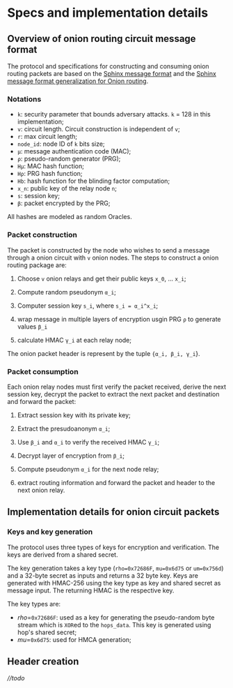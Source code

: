 # Specs and implementation details

## Overview of onion routing circuit message format

The protocol and specifications for constructing and consuming onion routing
packets are based on the [Sphinx message
format](https://www.freehaven.net/anonbib/cache/DBLP:conf/sp/DanezisG09.pdf) 
and the [Sphinx message format generalization for Onion
routing](http://cacr.uwaterloo.ca/techreports/2009/cacr2009-33.pdf). 

### Notations

- `k`: security parameter that bounds adversary attacks. `k` = 128 in this
  implementation;
- `v`: circuit length. Circuit construction is independent of `v`;
- `r`: max circuit length;
- `node_id`: node ID of `k` bits size;
- `μ`: message authentication code (MAC);
- `ρ`: pseudo-random generator (PRG);
- `Hμ`: MAC hash function;
- `Hρ`: PRG hash function;
- `Hb`: hash function for the blinding factor computation;
- `x_n`: public key of the relay node `n`;
- `s`: session key;
- `β`: packet encrypted by the PRG;

All hashes are modeled as random Oracles.

### Packet construction

The packet is constructed by the node who wishes to send a message through a
onion circuit with `v` onion nodes. The steps to construct a onion routing
package are:

1) Choose `v` onion relays and get their public keys `x_0`, ... `x_i`;

2) Compute random pseudonym `α_i`;

3) Computer session key `s_i`, where `s_i = α_i^x_i`;

4) wrap message in multiple layers of encryption usgin PRG `ρ` to generate
values `β_i`

5) calculate HMAC `γ_i` at each relay node;

The onion packet header is represent by the tuple `{α_i, β_i, γ_i`}.

### Packet consumption

Each onion relay nodes must first verify the packet received, derive the next
session key, decrypt the packet to extract the next packet and destination and
forward the packet:

1) Extract session key with its private key;

2) Extract the presudoanonym `α_i`;

3) Use `β_i` and `α_i` to verify the received HMAC `γ_i`;

4) Decrypt layer of encryption from `β_i`;

5) Compute pseudonym `α_i` for the next node relay; 

6) extract routing information and forward the packet and header to the next
onion relay.

## Implementation details for onion circuit packets

### Keys and key generation

The protocol uses three types of keys for encryption and verification. The keys
are derived from a shared secret.

The key generation takes a key type (`rho=0x72686F`, `mu=0x6d75` or `um=0x756d`)
and a 32-byte secret as inputs and returns a 32 byte key. Keys are generated
with HMAC-256 using the key type as key and shared secret as message input. The
returning HMAC is the respective key.

The key types are:

- *rho*=`0x72686F`: used as a key for generating the pseudo-random byte stream
  which is `XOR`ed to the `hops_data`. This key is generated using hop's shared 
secret;
- *mu*=`0x6d75`: used for HMCA generation;

## Header creation

*//todo*
